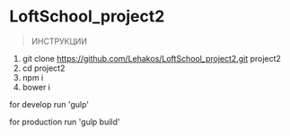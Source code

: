 # LoftSchool_project2

> ИНСТРУКЦИИ

1. git clone https://github.com/Lehakos/LoftSchool_project2.git project2
2. cd project2
3. npm i
4. bower i

for develop run 'gulp'

for production run 'gulp build'
